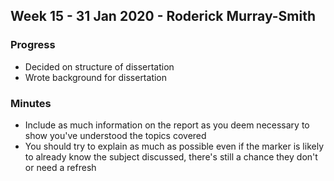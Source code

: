 ## Week 15 - 31 Jan 2020 - Roderick Murray-Smith 

### Progress
* Decided on structure of dissertation
* Wrote background for dissertation

### Minutes
* Include as much information on the report as you deem necessary to show you've understood the topics covered
* You should try to explain as much as possible even if the marker is likely to already know the subject discussed, there's still a chance they don't or need a refresh
